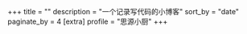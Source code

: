 +++
title = ""
description = "一个记录写代码的小博客"
sort_by = "date"
paginate_by = 4
[extra]
profile = "思源小厨"
+++
